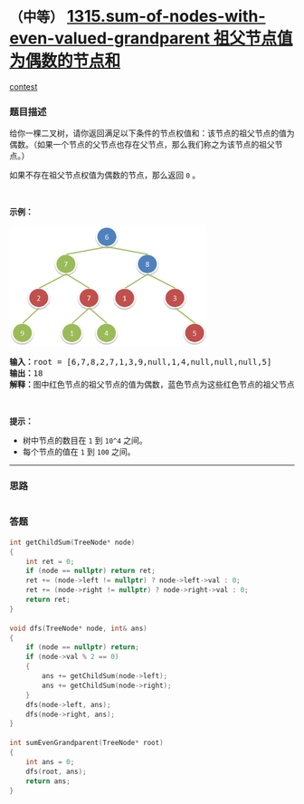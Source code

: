 # `（中等）` [1315.sum-of-nodes-with-even-valued-grandparent 祖父节点值为偶数的节点和](https://leetcode-cn.com/problems/sum-of-nodes-with-even-valued-grandparent/)

[contest](https://leetcode-cn.com/contest/biweekly-contest-17/problems/sum-of-nodes-with-even-valued-grandparent/)

### 题目描述
<p>给你一棵二叉树，请你返回满足以下条件的节点权值和：该节点的祖父节点的值为偶数。（如果一个节点的父节点也存在父节点，那么我们称之为该节点的祖父节点。）</p>

<p>如果不存在祖父节点权值为偶数的节点，那么返回&nbsp;<code>0</code> 。</p>

<p>&nbsp;</p>

<p><strong>示例：</strong></p>

<p><strong><img alt="" src="./1473_ex1.png" style="height: 214px; width: 350px;"></strong></p>

<pre><strong>输入：</strong>root = [6,7,8,2,7,1,3,9,null,1,4,null,null,null,5]
<strong>输出：</strong>18
<strong>解释：</strong>图中红色节点的祖父节点的值为偶数，蓝色节点为这些红色节点的祖父节点。
</pre>

<p>&nbsp;</p>

<p><strong>提示：</strong></p>

<ul>
	<li>树中节点的数目在&nbsp;<code>1</code> 到&nbsp;<code>10^4</code>&nbsp;之间。</li>
	<li>每个节点的值在&nbsp;<code>1</code> 到&nbsp;<code>100</code> 之间。</li>
</ul>

            

---
### 思路
```
```



### 答题
``` C++
int getChildSum(TreeNode* node)
{
	int ret = 0;
	if (node == nullptr) return ret;
	ret += (node->left != nullptr) ? node->left->val : 0;
	ret += (node->right != nullptr) ? node->right->val : 0;
	return ret;
}

void dfs(TreeNode* node, int& ans)
{
	if (node == nullptr) return;
	if (node->val % 2 == 0)
	{
		ans += getChildSum(node->left);
		ans += getChildSum(node->right);
	}
	dfs(node->left, ans);
	dfs(node->right, ans);
}

int sumEvenGrandparent(TreeNode* root) 
{
	int ans = 0;
	dfs(root, ans);
	return ans;
}
```




